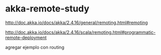 # akka-remote-study

http://doc.akka.io/docs/akka/2.4.16/general/remoting.html#remoting

http://doc.akka.io/docs/akka/2.4.16/scala/remoting.html#programmatic-remote-deployment

agregar ejemplo con routing
